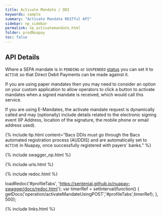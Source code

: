 ```yaml
---
title: Activate Mandate / DDI
keywords: sample
summary: "Activate Mandate RESTful API"
sidebar: np_sidebar
permalink: np_activatemandate.html
folder: prodNuapay
toc: false
---
```


## API Details

Where a SEPA mandate is in `PENDING` or `SUSPENDED` [status](np_mandatestatuses.html) you can set it to `ACTIVE` so that Direct Debit Payments can be made against it.

If you are using paper mandates then you may need to consider an option on your custom application to allow operators to click a button to activate mandates when a signed mandate is received, which would call this service.

If you are using E-Mandates, the activate mandate request is dynamically called and may (optionally) include details related to the electronic signing event (IP Address, location of the signature, the mobile phone or email address used).


{% include tip.html content="Bacs DDIs must go through the Bacs automated registration process (AUDDIS) and are automatically set to `ACTIVE` in Nuapay, once successfully registered with payers' banks." %}


{% include swagger_np.html %}

{% include urls.html %}


<ul id="profileTabs" class="nav nav-tabs">
    
   
</ul>
   
{% include redoc.html %}
   
loadRedoc('#profileTabs', 'https://sentenial.github.io/nuapay-swagger/docs/redoc.html');
var timerRef = setInterval(function() { getDocs('operation/activateMandateUsingPOST','#profileTabs',timerRef); }, 500);


</script>


<div id="mydiv"></div>
</div>
</div>


{% include links.html %}
